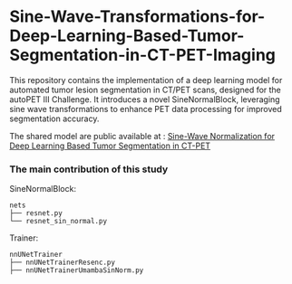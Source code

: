 # Sine-Wave-Transformations-for-Deep-Learning-Based-Tumor-Segmentation-in-CT-PET-Imaging
This repository contains the implementation of a deep learning model for automated tumor lesion segmentation in CT/PET scans, designed for the autoPET III Challenge. It introduces a novel SineNormalBlock, leveraging sine wave transformations to enhance PET data processing for improved segmentation accuracy.

The shared model are public available at : 
[Sine-Wave Normalization for Deep Learning Based Tumor Segmentation in CT-PET](https://huggingface.co/JintaoRen/Sine-Wave-Normalization-for-Deep-Learning-Based-Tumor-Segmentation-in-CT-PET)

### The main contribution of this study
SineNormalBlock:
```
nets
├── resnet.py
└── resnet_sin_normal.py
```

Trainer:
```
nnUNetTrainer
├── nnUNetTrainerResenc.py
├── nnUNetTrainerUmambaSinNorm.py
```
